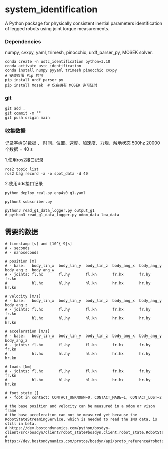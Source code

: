 # system_identification
A Python package for physically consistent inertial parameters identification of legged robots using joint torque measurements.

### Dependencies
numpy, cvxpy, yaml, trimesh, pinocchio, urdf_parser_py, MOSEK solver.
```
conda create -n ustc_identification python=3.10
conda activate ustc_identification 
conda install numpy pyyaml trimesh pinocchio cvxpy
# 安装仅限 Pip 的包
pip install urdf_parser_py
pip install Mosek  # 仅在拥有 MOSEK 许可证时

```

### git 
```
git add .
git commit -m ""
git push origin main
```

### 收集数据
记录宇树G1数据 、 时间、位置、速度、加速度、力矩、触地状态 
500hz 20000个数据  = 40 s

1.使用ros2接口记录

```
ros2 topic list
ros2 bag record -a -o spot_data -d 40 
```

2.使用dds接口记录
```
python deploy_real.py enp4s0 g1.yaml

python3 subscriber.py

python3 read_g1_data_logger.py output_g1
# python3 read_g1_data_logger.py odom_data low_data
```

##  需要的数据
    # timestamp [s] and [10^{-9}s]
    # - seconds
    # - nanoseconds    

    # position [m]
    # - base:   body_lin_x	body_lin_y	body_lin_z	body_ang_x	body_ang_y	body_ang_z	body_ang_w
    # - joints: fl.hx       fl.hy	    fl.kn   	fr.hx	    fr.hy	    fr.kn   	
    #           hl.hx	    hl.hy	    hl.kn	    hr.hx	    hr.hy	    hr.kn

    # velocity [m/s]
    # - base:   body_lin_x	body_lin_y	body_lin_z	body_ang_x	body_ang_y	body_ang_z
    # - joints: fl.hx       fl.hy	    fl.kn   	fr.hx	    fr.hy	    fr.kn   	
    #           hl.hx	    hl.hy	    hl.kn	    hr.hx	    hr.hy	    hr.kn

    # acceleration [m/s]
    # - base:   body_lin_x	body_lin_y	body_lin_z	body_ang_x	body_ang_y	body_ang_z
    # - joints: fl.hx       fl.hy	    fl.kn   	fr.hx	    fr.hy	    fr.kn   	
    #           hl.hx	    hl.hy	    hl.kn	    hr.hx	    hr.hy	    hr.kn

    # loads [Nm]
    # - joints: fl.hx       fl.hy	    fl.kn   	fr.hx	    fr.hy	    fr.kn   	
    #           hl.hx	    hl.hy	    hl.kn	    hr.hx	    hr.hy	    hr.kn

    # foot_state []
    # - foot in contact: CONTACT_UNKNOWN=0, CONTACT_MADE=1, CONTACT_LOST=2

    # the base position and velocity can be measured in a odom or vison frame
    # the base acceleration can not be measured yet because the RobotStateStreamingService, which is needed to read the IMU data, is still in beta.
    # https://dev.bostondynamics.com/python/bosdyn-client/src/bosdyn/client/robot_state#bosdyn.client.robot_state.RobotStateStreamingClient.get_robot_state_stream
    # https://dev.bostondynamics.com/protos/bosdyn/api/proto_reference#robotstatestreamingservice
    